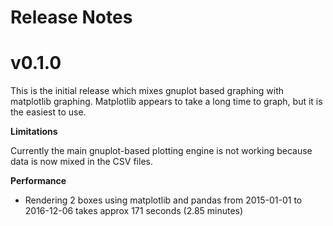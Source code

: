 # Release Notes

# v0.1.0

This is the initial release which mixes gnuplot based graphing with
matplotlib graphing. Matplotlib appears to take a long time to graph,
but it is the easiest to use.

**Limitations**

Currently the main gnuplot-based plotting engine is not working
because data is now mixed in the CSV files.

**Performance**

* Rendering 2 boxes using matplotlib and pandas from 2015-01-01 to
    2016-12-06 takes approx 171 seconds (2.85 minutes)
